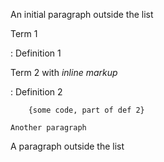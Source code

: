 An initial paragraph outside the list

Term 1

:   Definition 1

Term 2 with *inline markup*

:   Definition 2

        {some code, part of def 2}

    Another paragraph

A paragraph outside the list